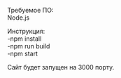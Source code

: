 Требуемое ПО:  
Node.js

Инструкция:  
-npm install  
-npm run build  
-npm start  

Сайт будет запущен на 3000 порту.
